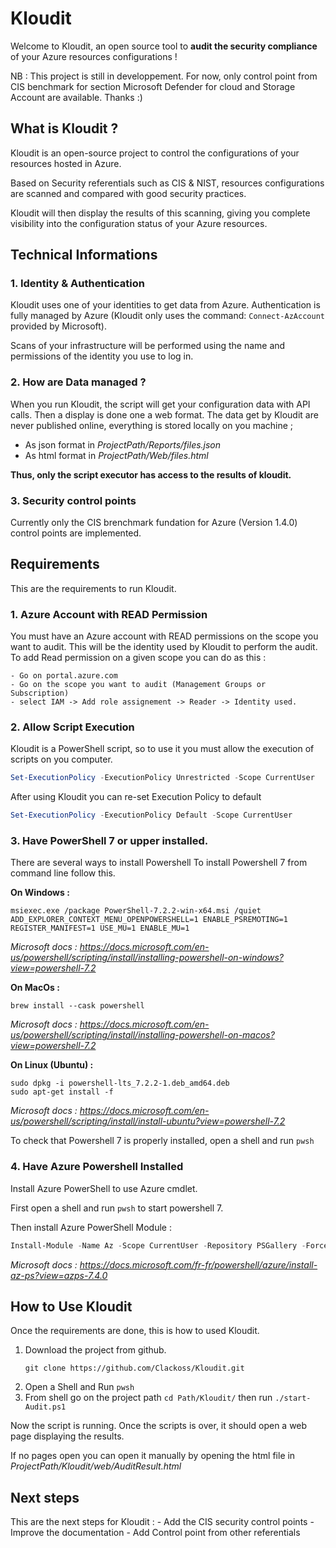 # Kloudit

Welcome to Kloudit, an open source tool to **audit the security compliance** of your Azure resources configurations !

NB : This project is still in developpement. For now, only control point from CIS benchmark for section Microsoft Defender for cloud and Storage Account are available.
Thanks :)

## What is Kloudit ?

Kloudit is an open-source project to control the configurations of your resources hosted in Azure.

Based on Security referentials such as CIS & NIST, resources configurations are scanned and compared with good security practices.

Kloudit will then display the results of this scanning, giving you complete visibility into the configuration status of your Azure resources.

## Technical Informations

### 1. Identity & Authentication
Kloudit uses one of your identities to get data from Azure. Authentication is fully managed by Azure (Kloudit only uses the command: `Connect-AzAccount` provided by Microsoft).

Scans of your infrastructure will be performed using the name and permissions of the identity you use to log in.

### 2. How are Data managed ?
When you run Kloudit, the script will get your configuration data with API calls.
Then a display is done one a web format.
The data get by Kloudit are never published online, everything is stored locally on you machine ;
 - As json format in *ProjectPath/Reports/files.json*
 - As html format in *ProjectPath/Web/files.html* 

**Thus, only the script executor has access to the results of kloudit.**

### 3. Security control points
Currently only the CIS brenchmark fundation for Azure (Version 1.4.0) control points are implemented.



## Requirements
This are the requirements to run Kloudit.

### 1. Azure Account with READ Permission
You must have an Azure account with READ permissions on the scope you want to audit. This will be the identity used by Kloudit to perform the audit.
To add Read permission on a given scope you can do as this :

    - Go on portal.azure.com
    - Go on the scope you want to audit (Management Groups or Subscription)
    - select IAM -> Add role assignement -> Reader -> Identity used.

### 2. Allow Script Execution
Kloudit is a PowerShell script, so to use it you must allow the execution of scripts on you computer.

```Powershell
Set-ExecutionPolicy -ExecutionPolicy Unrestricted -Scope CurrentUser
```

After using Kloudit you can re-set Execution Policy to default
```Powershell
Set-ExecutionPolicy -ExecutionPolicy Default -Scope CurrentUser
```

### 3. Have PowerShell 7 or upper installed.
There are several ways to install Powershell
To install Powershell 7 from command line follow this.

**On Windows :**

```
msiexec.exe /package PowerShell-7.2.2-win-x64.msi /quiet ADD_EXPLORER_CONTEXT_MENU_OPENPOWERSHELL=1 ENABLE_PSREMOTING=1 REGISTER_MANIFEST=1 USE_MU=1 ENABLE_MU=1
```

*Microsoft docs : https://docs.microsoft.com/en-us/powershell/scripting/install/installing-powershell-on-windows?view=powershell-7.2*

**On MacOs :**

```
brew install --cask powershell
```

*Microsoft docs : https://docs.microsoft.com/en-us/powershell/scripting/install/installing-powershell-on-macos?view=powershell-7.2*

**On Linux (Ubuntu) :**

```
sudo dpkg -i powershell-lts_7.2.2-1.deb_amd64.deb
sudo apt-get install -f
```

*Microsoft docs : https://docs.microsoft.com/en-us/powershell/scripting/install/install-ubuntu?view=powershell-7.2*

To check that Powershell 7 is properly installed, open a shell and run `pwsh`

### 4. Have Azure Powershell Installed
Install Azure PowerShell to use Azure cmdlet.

First open a shell and run `pwsh` to start powershell 7.

Then install Azure PowerShell Module :
```Powershell
Install-Module -Name Az -Scope CurrentUser -Repository PSGallery -Force
```

*Microsoft docs : https://docs.microsoft.com/fr-fr/powershell/azure/install-az-ps?view=azps-7.4.0*

## How to Use Kloudit
Once the requirements are done, this is how to used Kloudit.

1. Download the project from github.
    ```
    git clone https://github.com/Clackoss/Kloudit.git
    ```
2. Open a Shell and Run `pwsh`
3. From shell go on the project path `cd Path/Kloudit/` then run `./start-Audit.ps1`

Now the script is running. Once the scripts is over, it should open a web page displaying the results.

If no pages open you can open it manually by opening the html file in *ProjectPath/Kloudit/web/AuditResult.html*

## Next steps
This are the next steps for Kloudit :
    - Add the CIS security control points
    - Improve the documentation
    - Add Control point from other referentials
